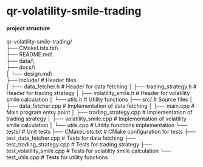 # qr-volatility-smile-trading


#### project structure 
qr-volatility-smile-trading/
\
├── CMakeLists.txt\                                 
├── README.md\                  
├── data/\                             
├── docs/\                             
│   └── design.md\                      
├── include/                          # Header files\
│   ├── data_fetcher.h                # Header for data fetching
│   ├── trading_strategy.h            # Header for trading strategy
│   ├── volatility_smile.h            # Header for volatility smile calculation
│   └── utils.h                       # Utility functions
├── src/                              # Source files
│   ├── data_fetcher.cpp              # Implementation of data fetching
│   ├── main.cpp                      # Main program entry point
│   ├── trading_strategy.cpp          # Implementation of trading strategy
│   ├── volatility_smile.cpp          # Implementation of volatility smile calculation
│   └── utils.cpp                     # Utility functions implementation
└── tests/                            # Unit tests
    ├── CMakeLists.txt                # CMake configuration for tests
    ├── test_data_fetcher.cpp         # Tests for data fetching
    ├── test_trading_strategy.cpp     # Tests for trading strategy
    ├── test_volatility_smile.cpp     # Tests for volatility smile calculation
    └── test_utils.cpp                # Tests for utility functions
